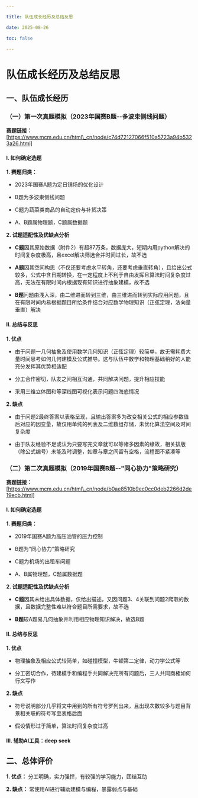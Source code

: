 ```yaml
---

title: 队伍成长经历及总结反思

date: 2025-08-26

toc: false

---
```




# 队伍成长经历及总结反思



## 一、队伍成长经历



### （一）第一次真题模拟（2023年国赛B题--多波束侧线问题）



**赛题链接：** [https://www.mcm.edu.cn/html\_cn/node/c74d72127066f510a5723a94b5323a26.html]


#### Ⅰ. 如何确定选题



**1. 赛题归类：**



- 2023年国赛A题为定日镜场的优化设计

- B题为多波束侧线问题

- C题为蔬菜类商品的自动定价与补货决策

- A、B题属物理题，C题属数据题



**2. 试题适配性及优缺点分析**



- **C题**因其原始数据（附件2）有超87万条，数据庞大，短期内用python解决的时间复杂度极高，且excel解决筛选合并时间过长，故不选

- **A题**因其空间构思（不仅还要考虑水平转角，还要考虑垂直转角），且给出公式较多，公式中含日期转换，在一定程度上不利于自由发挥且算法时间复杂度过高，无法在有限时间内根据现有知识进行抽象建模，故不选

- **B题**问题由浅入深，由二维进而转到三维，由三维进而转到实际应用问题，且在有限时间内易根据题目所给条件结合对应数学物理知识（正弦定理，法向量垂直）解决



#### Ⅱ. 总结与反思



**1. 优点**



- 由于问题一几何抽象及使用数学几何知识（正弦定理）较简单，故无需耗费大量时间思考如何几何建模及公式推导。这与队伍中数学和物理基础稍好的人能充分发挥其优势相适配

- 分工合作密切，队友之间相互沟通，共同解决问题，提升相应技能

- 采用三维立体图和等深线图可视化表示问题四海底情况



**2. 缺点**



- 由于问题2最终答案以表格呈现，且输出答案多为改变相关公式的相应参数值后对应的因变量，故仅用单纯的列表及二维数组存储，未优化算法空间及时间复杂度

- 由于队友经验不足或认为只要写完文章就可以等诸多因素的缘故，相关排版（除公式编号）未能及时调整，如章与章之间留有空格，流程图不紧凑等



### （二）第二次真题模拟（2019年国赛B题--"同心协力"策略研究）



**赛题链接：** [https://www.mcm.edu.cn/html\_cn/node/b0ae8510b9ec0cc0deb2266d2de19ecb.html]



#### Ⅰ. 如何确定选题



**1. 赛题归类：**



- 2019年国赛A题为高压油管的压力控制

- B题为"同心协力"策略研究

- C题为机场的出租车问题

- A、B属物理题，C题属数据题



**2. 试题适配性及优缺点分析**



- **C题**因其未给出具体数据，仅给出描述，又因问题3、4关联到问题2爬取的数据，且数据完整性难以符合题目所需要求，故不选

- **B题**较A题易几何抽象并利用相应物理知识解决，故选B题



#### Ⅱ. 总结与反思



**1. 优点**



- 物理抽象及相应公式较简单，如碰撞模型，牛顿第二定律，动力学公式等

- 分工密切合作，待建模手和编程手共同解决完所有问题后，三人共同商榷如何行文写作



**2. 缺点**



- 符号说明部分几乎将文中用到的所有符号罗列出来，且出现次数较多与题目背景相关联的符号写至表格后面

- 假设情形过于简单，算法时间复杂度过高



#### Ⅲ. 辅助AI工具：deep seek



## 二、总体评价



**1. 优点：** 分工明确，实力强悍，有较强的学习能力，团结互助



**2. 缺点：** 常使用AI进行辅助建模与编程，暴露弱点与基础

